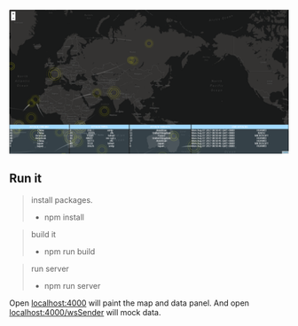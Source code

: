 ![./images/demo.png](./images/demo.png)

## Run it
> install packages.  
> * npm install  
  
> build it  
> * npm run build  
  
> run server  
> * npm run server  

Open [localhost:4000](localhost:4000) will paint the map and data panel. And open [localhost:4000/wsSender](localhost:4000/wsSender) will mock data.